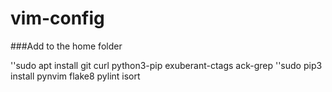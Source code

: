 # vim-config

###Add to the home folder

''sudo apt install git curl python3-pip exuberant-ctags ack-grep
''sudo pip3 install pynvim flake8 pylint isort
